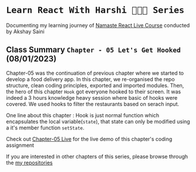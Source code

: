 # `Learn React With Harshi 👩🏻‍💻 Series`
   Documenting my learning journey of [Namaste React Live Course](https://learn.namastedev.com/) conducted by Akshay Saini

## Class Summary `Chapter - 05 Let's Get Hooked` (08/01/2023)
  Chapter-05 was the continuation of previous chapter where we started to develop a food delivery app. In this chapter, we re-organised the repo structure, clean coding principles, exported and imported modules. Then, the hero of this chapter `Hook` got everyone hooked to their screen. It was indeed a 3 hours knowledge heavy session where basic of hooks were covered. We used hooks to filter the restaurants based on serach input. 


One line about this chapter : Hook is just normal function which encapsulates the local variable(`state`), that state can only be modified using a it's member function `setState`. 

Check out [Chapter-05 Live](https://learn-react-with-harshi-chapter-05.netlify.app/) for the live demo of this chapter's coding assignment 



If you are interested in other chapters of this series, please browse through the [my repositories](https://github.com/orgs/Learn-React-With-Harshi/repositories)
